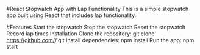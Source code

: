 #React Stopwatch App with Lap Functionality
This is a simple stopwatch app built using React that includes lap functionality.

#Features
Start the stopwatch
Stop the stopwatch
Reset the stopwatch
Record lap times
Installation
Clone the repository: git clone https://github.com/<username>/<repo-name>.git
Install dependencies: npm install
Run the app: npm start
